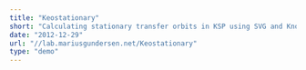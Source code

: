 ```yaml
---
title: "Keostationary"
short: "Calculating stationary transfer orbits in KSP using SVG and Knockout"
date: "2012-12-29"
url: "//lab.mariusgundersen.net/Keostationary"
type: "demo"
---
```



